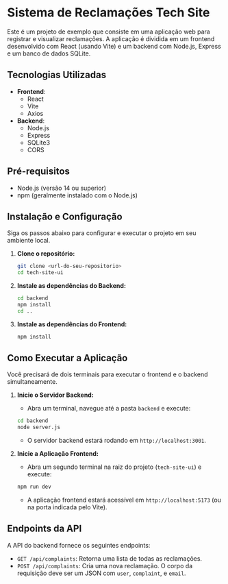# Sistema de Reclamações Tech Site

Este é um projeto de exemplo que consiste em uma aplicação web para registrar e visualizar reclamações. A aplicação é dividida em um frontend desenvolvido com React (usando Vite) e um backend com Node.js, Express e um banco de dados SQLite.

## Tecnologias Utilizadas

-   **Frontend**:
    -   React
    -   Vite
    -   Axios
-   **Backend**:
    -   Node.js
    -   Express
    -   SQLite3
    -   CORS

## Pré-requisitos

-   Node.js (versão 14 ou superior)
-   npm (geralmente instalado com o Node.js)

## Instalação e Configuração

Siga os passos abaixo para configurar e executar o projeto em seu ambiente local.

1.  **Clone o repositório:**
    ```bash
    git clone <url-do-seu-repositorio>
    cd tech-site-ui
    ```

2.  **Instale as dependências do Backend:**
    ```bash
    cd backend
    npm install
    cd ..
    ```

3.  **Instale as dependências do Frontend:**
    ```bash
    npm install
    ```

## Como Executar a Aplicação

Você precisará de dois terminais para executar o frontend e o backend simultaneamente.

1.  **Inicie o Servidor Backend:**
    -   Abra um terminal, navegue até a pasta `backend` e execute:
    ```bash
    cd backend
    node server.js
    ```
    -   O servidor backend estará rodando em `http://localhost:3001`.

2.  **Inicie a Aplicação Frontend:**
    -   Abra um segundo terminal na raiz do projeto (`tech-site-ui`) e execute:
    ```bash
    npm run dev
    ```
    -   A aplicação frontend estará acessível em `http://localhost:5173` (ou na porta indicada pelo Vite).

## Endpoints da API

A API do backend fornece os seguintes endpoints:

-   `GET /api/complaints`: Retorna uma lista de todas as reclamações.
-   `POST /api/complaints`: Cria uma nova reclamação. O corpo da requisição deve ser um JSON com `user`, `complaint`, e `email`.
